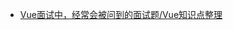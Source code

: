 * [Vue面试中，经常会被问到的面试题/Vue知识点整理](https://segmentfault.com/a/1190000016344599?utm_source=weekly&utm_medium=email&utm_campaign=email_weekly)



